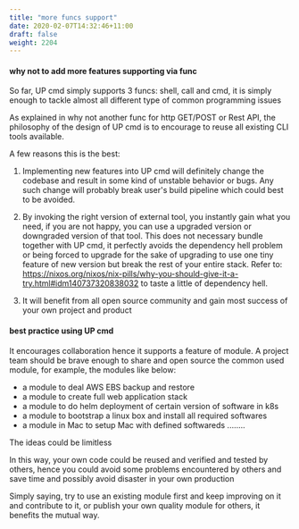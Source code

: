 ```yaml
---
title: "more funcs support"
date: 2020-02-07T14:32:46+11:00
draft: false
weight: 2204
---
```


#### why not to add more features supporting via func

So far, UP cmd simply supports 3 funcs: shell, call and cmd, it is simply enough to tackle almost all different type of common programming issues

As explained in why not another func for http GET/POST or Rest API, the philosophy of the design of UP cmd is to encourage to reuse all existing CLI tools available.

A few reasons this is the best:

1. Implementing new features into UP cmd will definitely change the codebase and result in some kind of unstable behavior or bugs. Any such change will probably break user's build pipeline which could best to be avoided. 

2. By invoking the right version of external tool, you instantly gain what you need, if you are not happy, you can use a upgraded version or downgraded version of that tool. This does not necessary bundle together with UP cmd, it perfectly avoids the dependency hell problem or being forced to upgrade for the sake of upgrading to use one tiny feature of new version but break the rest of your entire stack. Refer to: https://nixos.org/nixos/nix-pills/why-you-should-give-it-a-try.html#idm140737320838032 to taste a little of dependency hell.     

3. It will benefit from all open source community and gain most success of your own project and product

#### best practice using UP cmd

It encourages collaboration hence it supports a feature of module. A project team should be brave enough to share and open source the common used module, for example, the modules like below:

* a module to deal AWS EBS backup and restore
* a module to create full web application stack
* a module to do helm deployment of certain version of software in k8s
* a module to bootstrap a linux box and install all required softwares
* a module in Mac to setup Mac with defined softwareds
........

The ideas could be limitless   

In this way, your own code could be reused and verified and tested by others, hence you could avoid some problems encountered by others and save time and possibly avoid disaster in your own production

Simply saying, try to use an existing module first and keep improving on it and contribute to it, or publish your own quality module for others, it benefits the mutual way.   


